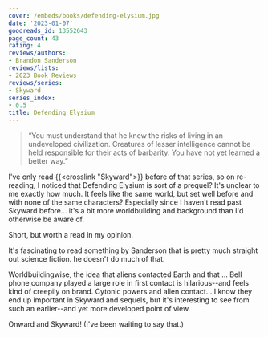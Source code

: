 ```yaml
---
cover: /embeds/books/defending-elysium.jpg
date: '2023-01-07'
goodreads_id: 13552643
page_count: 43
rating: 4
reviews/authors:
- Brandon Sanderson
reviews/lists:
- 2023 Book Reviews
reviews/series:
- Skyward
series_index:
- 0.5
title: Defending Elysium
---
```

> “You must understand that he knew the risks of living in an undeveloped civilization. Creatures of lesser intelligence cannot be held responsible for their acts of barbarity. You have not yet learned a better way.” 

I've only read {{<crosslink "Skyward">}} before of that series, so on re-reading, I noticed that Defending Elysium is sort of a prequel? It's unclear to me exactly how much. It feels like the same world, but set well before and with none of the same characters? Especially since I haven't read past Skyward before... it's a bit more worldbuilding and background than I'd otherwise be aware of. 

Short, but worth a read in my opinion. 

<!--more-->

It's fascinating to read something by Sanderson that is pretty much straight out science fiction. he doesn't do much of that. 

Worldbuildingwise, the idea that aliens contacted Earth and that ... Bell phone company played a large role in first contact is hilarious--and feels kind of creepily on brand. Cytonic powers and alien contact... I know they end up important in Skyward and sequels, but it's interesting to see from such an earlier--and yet more developed point of view. 

Onward and Skyward! (I've been waiting to say that.)